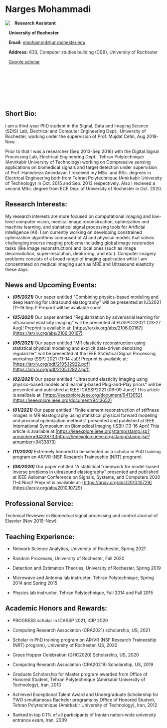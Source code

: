 # Narges Mohammadi

<img align="left" src="https://user-images.githubusercontent.com/61758751/99092840-b284af80-259f-11eb-8678-a2561ac94e8c.JPG"/>

  &ensp; **Research Assistant**

  &ensp; **University of Rochester**

  &ensp; **Email:** nmohamm4@ur.rochester.edu

  &ensp; **Address:** 633, Computer studies building (CSB), University of Rochester
  
  &ensp; [Google scholar](https://scholar.google.com/citations?user=LFgb6E0AAAAJ&hl=en)
  

  <!--- &ensp; [CV](https://rochester.box.com/s/chw7gz9sx5xpwiuhqwv0hvcu4z30nte7)-->


<br/><br/><br/><br/><br/><br/>
## Short Bio:
I am a third-year PhD student in the Signal, Data and Imaging Science (SDIS) Lab, Electrical and Computer Engineering Dept., University of Rochester, working under the supervision of Prof. Mujdat Cetin, Aug 2018-Now.

Prior to that I was a researcher (Sep 2013-Sep 2016) with the Digital Signal Processing Lab, Electrical Engineering Dept., Tehran Polytechnique (Amirkabir University of Technology) working on Compressive sensing applications on biomedical signals and target detection under supervision of Prof. Hamidreza Amindavar. I received my MSc. and BSc. degrees in Electrical Engineering both from Tehran Polytechnique (Amirkabir University of Technology) in Oct. 2015 and Sep. 2013 respectively. Also I recieved a second MSc. degree from ECE Dep. of University of Rochester in Oct. 2020.
## Research Interests:
My research interests are more focused on computational imaging and low-level computer vision, medical image reconstruction, optimization and machine learning, and statistical signal processing tools for Artificial Intelligence (AI). I am currently working on developing constrained optimization algorithms composed of AI and physical models that solves challenging inverse imaging problems including global image restoration tasks (like image reconstruction) and local ones (such as image deconvolution, super-resolution, deblurring, and etc.). Computer imagery problems consists of a broad range of imaging application while I am concentrated on medical imaging such as MRE and Ultrasound elasticity these days. 

## News and Upcoming Events:

- _**(05/2021)**_ Our paper entitled "Combining physics-based modeling and deep learning for ultrasound elastography" will be presented at IUS2021 (11-16 Sep.)! Preprint will be available soon!

- _**(05/2021)**_ Our paper entitled "Regularization by adversarial learning for ultrasound elasticity imaging" will be presented at EUSIPCO2021 (23-27 Aug)! Preprint is available at: [https://arxiv.org/abs/2106.00167](https://arxiv.org/abs/2106.00167)

- _**(05/2021)**_ Our paper entitled "MR elasticity reconstruction using statistical physical modeling and explicit data-driven denoising regularizer" will be presented at the IEEE Statistical Signal Processing workshop (SSP) 2021 (11-14 Jul)! Preprint is available at: [https://arxiv.org/pdf/2105.12922.pdf](https://arxiv.org/pdf/2105.12922.pdf)
 
- _**(02/2021)**_ Our paper entitled "Ultrasound elasticity imaging using physics-based models and learning-based Plug-and-Play priors" will be presented and published at IEEE ICASSP2021 (06-09 June)! This article is availbale at: [https://ieeexplore.ieee.org/document/9413652](https://ieeexplore.ieee.org/document/9413652)

- _**(01/2021)**_ Our paper entitled "Finite element reconstruction of stiffness images in MR elastography using statistical physical forward modeling and proximal optimization methods" presented and published at IEEE International Symposium on Biomedical Imaging (ISBI) (13-16 Apr)! This article is available at:[https://ieeexplore.ieee.org/stamp/stamp.jsp?arnumber=9433873](https://ieeexplore.ieee.org/stamp/stamp.jsp?arnumber=9433873)

- _**(11/2020)**_ Extremely honored to be selected as a scholar in PhD training program on AR/VR (NSF Research Traineeship (NRT) program)

- _**(08/2020)**_ Our paper entitled "A statistical framework for model-based inverse problems in ultrasound elastography" presented and published at IEEE Asilomar Conference on Signals, Systems, and Computers 2020 (1-4 Nov)! Preprint is available at: [https://arxiv.org/abs/2010.10729](https://arxiv.org/abs/2010.10729)

## Professional Service: 
Technical Reviewer in Biomedical signal processing and control Journal of Elsevier (Nov 2019-Now)
## Teaching Experience: 
- Network Science Analytics, University of Rochester, Spring 2021

- Random Processes, University of Rochester, Fall 2020

- Detection and Estimation Theories, University of Rochester, Spring 2019

- Microwave and Antenna lab instructor, Tehran Polytechnique, Spring 2014 and Spring 2015

- Physics lab instructor, Tehran Polytechnique, Fall 2014 and Fall 2015

## Academic Honors and Rewards:
- PROGRESS scholar in ICASSP 2021, ICIP 2020 

- Computing Research Association (CRA2021) scholarship, US, 2021

- Scholar in PhD training program on AR/VR (NSF Research Traineeship (NRT) program), University of Rochester, US, 2020

- Grace Hopper Celebration (GHC2020) Scholarship, US, 2020

- Computing Research Association (CRA20219) Scholarship, US, 2019

-	Graduate Scholarship for Master program awarded from Office of Honored Student, Tehran Polytechnique (Amirkabir University of Technology), Iran, 2013

-	Achieved Exceptional Talent Award and Undergraduate Scholarship for TWO simultaneous Bachelor programs by Office of Honored Student, Tehran Polytechnique (Amirkabir University of Technology), Iran, 2012

-	Ranked in top 0.1% of all participants of Iranian nation-wide university entrance exam, Iran, 2009

